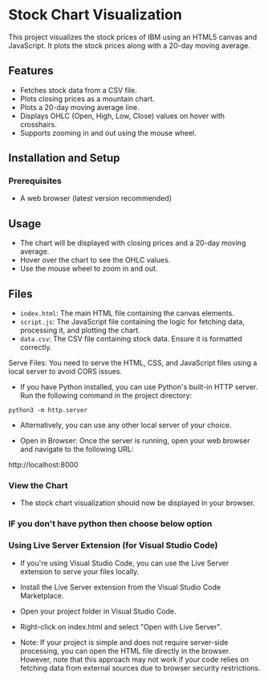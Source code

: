# Stock Chart Visualization

This project visualizes the stock prices of IBM using an HTML5 canvas and JavaScript. It plots the stock prices along with a 20-day moving average.

## Features

- Fetches stock data from a CSV file.
- Plots closing prices as a mountain chart.
- Plots a 20-day moving average line.
- Displays OHLC (Open, High, Low, Close) values on hover with crosshairs.
- Supports zooming in and out using the mouse wheel.

## Installation and Setup

### Prerequisites

- A web browser (latest version recommended)

## Usage

- The chart will be displayed with closing prices and a 20-day moving average.
- Hover over the chart to see the OHLC values.
- Use the mouse wheel to zoom in and out.

## Files

- `index.html`: The main HTML file containing the canvas elements.
- `script.js`: The JavaScript file containing the logic for fetching data, processing it, and plotting the chart.
- `data.csv`: The CSV file containing stock data. Ensure it is formatted correctly.

Serve Files: You need to serve the HTML, CSS, and JavaScript files using a local server to avoid CORS issues.

- If you have Python installed, you can use Python's built-in HTTP server. Run the following command in the project directory:

```
python3 -m http.server
```

- Alternatively, you can use any other local server of your choice.

- Open in Browser: Once the server is running, open your web browser and navigate to the following URL:

http://localhost:8000


### View the Chart
- The stock chart visualization should now be displayed in your browser.

### IF you don't have python then choose below option

### Using Live Server Extension (for Visual Studio Code)
- If you're using Visual Studio Code, you can use the Live Server extension to serve your files locally.

- Install the Live Server extension from the Visual Studio Code Marketplace.

- Open your project folder in Visual Studio Code.

- Right-click on index.html and select "Open with Live Server".

- Note: If your project is simple and does not require server-side processing, you can open the HTML file directly in the browser. However, note that this approach may not work if your code relies on fetching data from external sources due to browser security restrictions.
